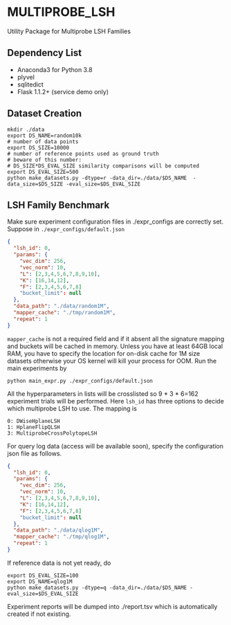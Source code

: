 # MULTIPROBE_LSH
Utility Package for Multiprobe LSH Families
## Dependency List
* Anaconda3 for Python 3.8
* plyvel
* sqlitedict
* Flask 1.1.2+ (service demo only)

## Dataset Creation
```shell
mkdir ./data
export DS_NAME=random10k
# number of data points
export DS_SIZE=10000
# number of reference points used as ground truth
# beware of this number:
# DS_SIZE*DS_EVAL_SIZE similarity comparisons will be computed
export DS_EVAL_SIZE=500
python make_datasets.py -dtype=r -data_dir=./data/$DS_NAME  -data_size=$DS_SIZE -eval_size=$DS_EVAL_SIZE
```

## LSH Family Benchmark
Make sure experiment configuration files in ./expr_configs are correctly set.
Suppose in ```./expr_configs/default.json```
```json
{
  "lsh_id": 0,
  "params": {
    "vec_dim": 256,
    "vec_norm": 10,
    "L": [2,3,4,5,6,7,8,9,10],
    "K": [16,14,12],
    "F": [2,3,4,5,6,7,8]
    "bucket_limit": null
  },
  "data_path": "./data/random1M",
  "mapper_cache": "./tmp/random1M",
  "repeat": 1
}
```
```mapper_cache``` is not a required field and if it absent all the signature mapping and buckets will be cached in memory. Unless you have at least 64GB local RAM, you have to specify the location for on-disk cache for 1M size datasets otherwise your OS kernel will kill your process for OOM.
Run the main experiments by
```shell
python main_expr.py ./expr_configs/default.json
```
All the hyperparameters in lists will be crosslisted so 9 * 3 * 6=162 experiment trials will be performed. Here ```lsh_id``` has three options to decide which multiprobe LSH to use. The mapping is
```
0: DWiseHplaneLSH
1: HplaneFlipQLSH
3: MultiprobeCrossPolytopeLSH
``` 

For query log data (access will be available soon), specify the configuration json file as follows.
```json
{
  "lsh_id": 0,
  "params": {
    "vec_dim": 256,
    "vec_norm": 10,
    "L": [2,3,4,5,6,7,8,9,10],
    "K": [16,14,12],
    "F": [2,3,4,5,6,7,8]
    "bucket_limit": null
  },
  "data_path": "./data/qlog1M",
  "mapper_cache": "./tmp/qlog1M",
  "repeat": 1
}
```

If reference data is not yet ready, do
```shell
export DS_EVAL_SIZE=100
export DS_NAME=qlog1M
python make_datasets.py -dtype=q -data_dir=./data/$DS_NAME -eval_size=$DS_EVAL_SIZE
```
Experiment reports will be dumped into ./report.tsv which is automatically created if not existing.
